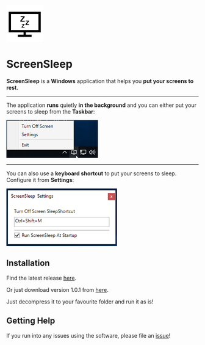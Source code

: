 ﻿![](./Images/icon-black.png)
# ScreenSleep 

**ScreenSleep** is a **Windows** application that helps you **put your screens to rest**. 

---

The application **runs** quietly **in the background** and you can either put your screens to sleep from the **Taskbar**:

![](./Images/taskbar.png)

---

You can also use a **keyboard shortcut** to put your screens to sleep. Configure it from **Settings**:

![](./Images/settings.png)

## Installation

Find the latest release [here](https://github.com/AdrianLungu/ScreenSleep/releases).

Or just download version 1.0.1 from [here](https://github.com/AdrianLungu/ScreenSleep/releases/download/v1.0.1/ScreenSleep-1.0.1.7z).

Just decompress it to your favourite folder and run it as is!

## Getting Help

If you run into any issues using the software, please file an [issue](https://github.com/AdrianLungu/ScreenSleep/issues)!